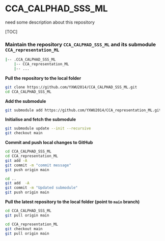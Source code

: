 # CCA_CALPHAD_SSS_ML

need some description about this repository

[TOC]

### Maintain the repository `CCA_CALPHAD_SSS_ML` and its submodule `CCA_representation_ML`

```bash
|-- .CCA_CALPHAD_SSS_ML
    |-- CCA_representation_ML
    |-- ...
```

**Pull the repository to the local folder**

```bash
git clone https://github.com/YXWU2014/CCA_CALPHAD_SSS_ML.git
cd CCA_CALPHAD_SSS_ML
```

**Add the submodule**

```bash
git submodule add https://github.com/YXWU2014/CCA_representation_ML.git
```

**Initialise and fetch the submodule**

```bash 
git submodule update --init --recursive
git checkout main
```

**Commit and push local changes to GitHub**

```bash
cd CCA_CALPHAD_SSS_ML
cd CCA_representation_ML
git add -A
git commit -m "commit message"
git push origin main
```

```bash
cd ..
git add  -A
git commit -m "Updated submodule"
git push origin main
```

**Pull the latest repository to the local folder (point to `main` branch)**

```bash
cd CCA_CALPHAD_SSS_ML
git pull origin main

cd CCA_representation_ML
git checkout main
git pull origin main
```
